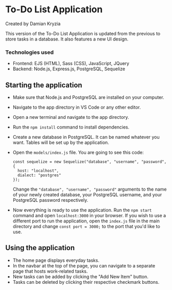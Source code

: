 # To-Do List Application

Created by Damian Kryzia

This version of the To-Do List Application is updated from the previous to store tasks in a database. It also features a new UI design.

### Technologies used
- Frontend: EJS (HTML), Sass (CSS), JavaScript, JQuery
- Backend: Node.js, Express.js, PostgreSQL, Sequelize

## Starting the application
- Make sure that Node.js and PostgreSQL are installed on your computer.
- Navigate to the app directory in VS Code or any other editor.
- Open a new terminal and navigate to the app directory.
- Run the ```npm install``` command to install dependencies.
- Create a new database in PostgreSQL. It can be named whatever you want. Tables will be set up by the application.
- Open the ```models/index.js``` file. You are going to see this code:
  
  ```
  const sequelize = new Sequelize("database", "username", "password", {
    host: "localhost",
    dialect: "postgres"
  });
  ```
  
  Change the ```"database", "username", "password"``` arguments to the name of your newly created database, your PostgreSQL username, and your PostgreSQL password respectively.
- Now everything is ready to use the application. Run the ```npm start``` command and open ```localhost:3000``` in your browser.
  If you wish to use a different port to run the application, open the ```index.js``` file in the main directory and change ```const port = 3000;``` to the port that you'd like to use.

## Using the application
  - The home page displays everyday tasks.
  - In the navbar at the top of the page, you can navigate to a separate page that hosts work-related tasks.
  - New tasks can be added by clicking the "Add New Item" button.
  - Tasks can be deleted by clicking their respective checkmark buttons.
